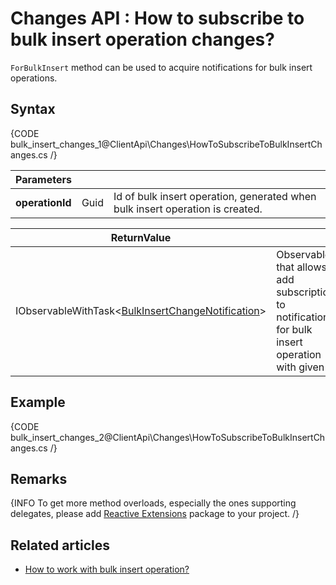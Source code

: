 # Changes API : How to subscribe to bulk insert operation changes?

`ForBulkInsert` method can be used to acquire notifications for bulk insert operations.

## Syntax

{CODE bulk_insert_changes_1@ClientApi\Changes\HowToSubscribeToBulkInsertChanges.cs /}

| Parameters | | |
| ------------- | ------------- | ----- |
| **operationId** | Guid | Id of bulk insert operation, generated when bulk insert operation is created. |

| ReturnValue | |
| ------------- | ----- |
| IObservableWithTask<[BulkInsertChangeNotification](../../glossary/bulk-insert-change-notification)> | Observable that allows to add subscriptions to notifications for bulk insert operation with given id. |

## Example

{CODE bulk_insert_changes_2@ClientApi\Changes\HowToSubscribeToBulkInsertChanges.cs /}

## Remarks

{INFO To get more method overloads, especially the ones supporting delegates, please add [Reactive Extensions](https://www.nuget.org/packages/Rx-Main) package to your project. /}

## Related articles

- [How to work with bulk insert operation?](../bulk-insert/how-to-work-with-bulk-insert-operation)